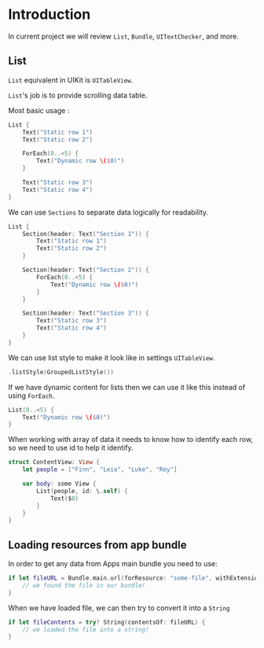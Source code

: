# Introduction

In current project we will review `List`, `Bundle`, `UITextChecker`, and more.

## List

`List` equivalent in UIKit is `UITableView`.

`List`'s job is to provide scrolling data table.

Most basic usage :

```swift
List {
    Text("Static row 1")
    Text("Static row 2")

    ForEach(0..<5) {
        Text("Dynamic row \($0)")
    }

    Text("Static row 3")
    Text("Static row 4")
}
```

We can use `Sections` to separate data logically for readability.

```swift
List {
    Section(header: Text("Section 1")) {
        Text("Static row 1")
        Text("Static row 2")
    }

    Section(header: Text("Section 2")) {
        ForEach(0..<5) {
            Text("Dynamic row \($0)")
        }
    }

    Section(header: Text("Section 3")) {
        Text("Static row 3")
        Text("Static row 4")
    }
}
```

We can use list style to make it look like in settings `UITableView`.

```swift
.listStyle(GroupedListStyle())
```

If we have dynamic content for lists then we can use it like this instead of using `ForEach`.

```swift
List(0..<5) {
    Text("Dynamic row \($0)")
}
```

When working with array of data it needs to know how to identify each row, so we need to use id to help it identify.

```swift
struct ContentView: View {
    let people = ["Finn", "Leia", "Luke", "Rey"]

    var body: some View {
        List(people, id: \.self) {
            Text($0)
        }
    }
}
```

## Loading resources from app bundle

In order to get any data from Apps main bundle you need to use:

```swift
if let fileURL = Bundle.main.url(forResource: "some-file", withExtension: "txt") {
    // we found the file in our bundle!
}
```

When we have loaded file, we can then try to convert it into a `String`

```swift
if let fileContents = try? String(contentsOf: fileURL) {
    // we loaded the file into a string!
}
```
